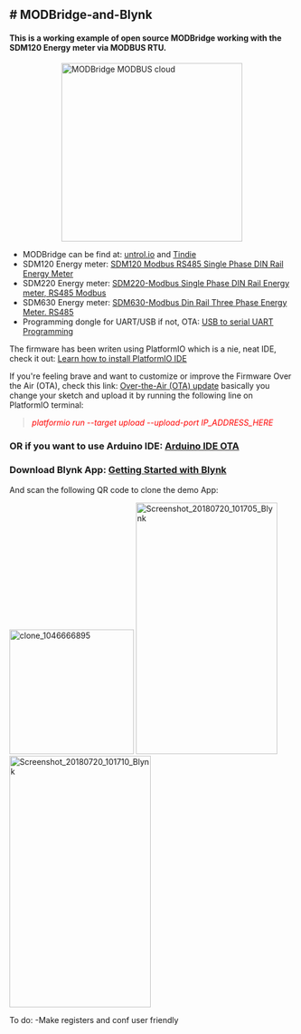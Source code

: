 <h2># MODBridge-and-Blynk</h2>
<h4>This is a working example of open source MODBridge working with the SDM120 Energy meter via MODBUS RTU.</h4>
<p><img style="display: block; margin-left: auto; margin-right: auto;" src="https://cdn.tindiemedia.com/images/resize/65vChiPotfqY2uvdVtShhdQLEnE=/p/full-fit-in/2400x1600/i/348611/products/2018-08-04T20%3A09%3A13.394Z-MODBridge%20side.png" alt="MODBridge MODBUS cloud" width="320" height="315" /></p>
<ul>
<li>MODBridge can be find at:&nbsp;<a href="http://untrol.io/" target="_blank" rel="noopener">untrol.io</a>&nbsp;and&nbsp;<a href="https://www.tindie.com/products/13708/">Tindie</a></li>
<li>SDM120 Energy meter: <a href="http://s.click.aliexpress.com/e/cACmR19O" target="_parent">SDM120 Modbus RS485 Single Phase DIN Rail Energy Meter</a></li>
<li>SDM220 Energy meter: <a href="http://s.click.aliexpress.com/e/c9nfQmli" target="_parent">SDM220-Modbus Single Phase DIN Rail Energy meter, RS485 Modbus</a></li>
<li>SDM630 Energy meter: <a href="http://s.click.aliexpress.com/e/z6yEJCG" target="_parent">SDM630-Modbus  Din Rail Three Phase Energy Meter. RS485</a></li>
<li>Programming dongle for UART/USB if not, OTA: <a href="http://s.click.aliexpress.com/e/g23Usug" target="_parent">USB to serial UART Programming</a></li>
</ul>
<p>The firmware has been writen using PlatformIO which is a nie, neat IDE, check it out:&nbsp;<a href="https://platformio.org/platformio-ide" target="_blank" rel="noopener">Learn how to install PlatformIO IDE</a></p>
<p>If you're feeling brave and want to customize or improve the Firmware Over the Air (OTA), check this link: <a title="Over-the-Air (OTA) update" href="http://docs.platformio.org/en/latest/platforms/espressif8266.html#over-the-air-ota-update" target="_blank" rel="noopener">Over-the-Air (OTA) update</a> basically you change your sketch and upload it by running the following line on PlatformIO terminal:</p>
<blockquote>
<p><span style="color: #ff0000;"><em>platformio run --target upload --upload-port IP_ADDRESS_HERE</em></span></p>
</blockquote>
<h3>OR if you want to use Arduino IDE:&nbsp;<a href="https://arduino-esp8266.readthedocs.io/en/latest/ota_updates/readme.html#arduino-ide" target="_blank" rel="noopener">Arduino IDE OTA</a></h3>
<h3>Download Blynk App: <a href="https://www.blynk.cc/getting-started/" target="_blank" rel="noopener"><strong>Getting Started with Blynk</strong></a></h3>
<p>And scan the following QR code to clone the demo App:</p>
<p><a href="https://imgbb.com/"><img src="https://image.ibb.co/icuMPJ/clone_1046666895.png" alt="clone_1046666895" width="220" height="220" border="0" /></a> <a href="https://ibb.co/iXgPdd"><img src="https://preview.ibb.co/i1pXWy/Screenshot_20180720_101705_Blynk.jpg" alt="Screenshot_20180720_101705_Blynk" width="250" height="444" border="0" /></a> <a href="https://ibb.co/dPpAJd"><img src="https://preview.ibb.co/fwQjdd/Screenshot_20180720_101710_Blynk.jpg" alt="Screenshot_20180720_101710_Blynk" width="250" height="444" border="0" /></a></p>
<p>To do: -Make registers and conf user friendly</p>
